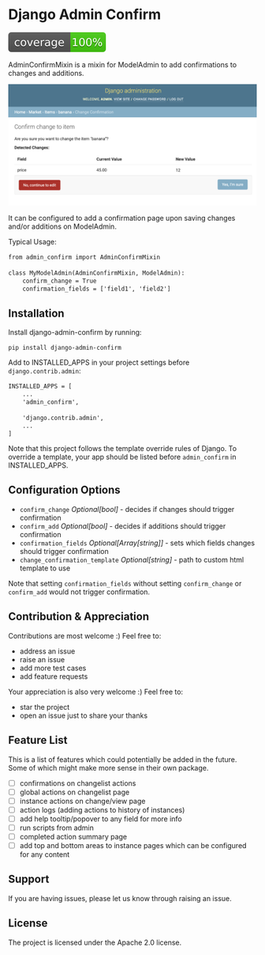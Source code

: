 # Django Admin Confirm

![coverage](/coverage.svg)

AdminConfirmMixin is a mixin for ModelAdmin to add confirmations to changes and additions.

![Screenshot of Confirmation Page](/screenshot.png)

It can be configured to add a confirmation page upon saving changes and/or additions on ModelAdmin.

Typical Usage:

    from admin_confirm import AdminConfirmMixin

    class MyModelAdmin(AdminConfirmMixin, ModelAdmin):
        confirm_change = True
        confirmation_fields = ['field1', 'field2']

## Installation

Install django-admin-confirm by running:

    pip install django-admin-confirm

Add to INSTALLED_APPS in your project settings before `django.contrib.admin`:

    INSTALLED_APPS = [
        ...
        'admin_confirm',

        'django.contrib.admin',
        ...
    ]

Note that this project follows the template override rules of Django.
To override a template, your app should be listed before `admin_confirm` in INSTALLED_APPS.

## Configuration Options

- `confirm_change` _Optional[bool]_ - decides if changes should trigger confirmation
- `confirm_add` _Optional[bool]_ - decides if additions should trigger confirmation
- `confirmation_fields` _Optional[Array[string]]_ - sets which fields changes should trigger confirmation
- `change_confirmation_template` _Optional[string]_ - path to custom html template to use

Note that setting `confirmation_fields` without setting `confirm_change` or `confirm_add` would not trigger confirmation.

## Contribution & Appreciation

Contributions are most welcome :) Feel free to:

- address an issue
- raise an issue
- add more test cases
- add feature requests

Your appreciation is also very welcome :) Feel free to:

- star the project
- open an issue just to share your thanks

## Feature List

This is a list of features which could potentially be added in the future. Some of which might make more sense in their own package.

- [ ] confirmations on changelist actions
- [ ] global actions on changelist page
- [ ] instance actions on change/view page
- [ ] action logs (adding actions to history of instances)
- [ ] add help tooltip/popover to any field for more info
- [ ] run scripts from admin
- [ ] completed action summary page
- [ ] add top and bottom areas to instance pages which can be configured for any content

## Support

If you are having issues, please let us know through raising an issue.

## License

The project is licensed under the Apache 2.0 license.
